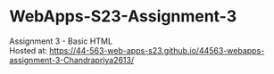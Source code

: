 # WebApps-S23-Assignment-3
Assignment 3 - Basic HTML
<br>
Hosted at: <https://44-563-web-apps-s23.github.io/44563-webapps-assignment-3-Chandrapriya2613/>
